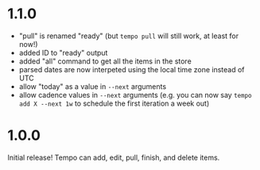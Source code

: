 # 1.1.0

- "pull" is renamed "ready" (but `tempo pull` will still work, at least for now!)
- added ID to "ready" output
- added "all" command to get all the items in the store
- parsed dates are now interpeted using the local time zone instead of UTC
- allow "today" as a value in `--next` arguments
- allow cadence values in `--next` arguments (e.g. you can now say `tempo add X --next 1w` to schedule the first iteration a week out)

# 1.0.0

Initial release!
Tempo can add, edit, pull, finish, and delete items.
